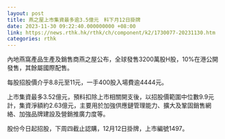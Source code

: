 ```yaml
---
layout: post
title: 燕之屋上市集資最多逾3.5億元　料下月12日掛牌
date: 2023-11-30 09:22:40.000000000 +08:00
link: https://news.rthk.hk/rthk/ch/component/k2/1730077-20231130.htm
categories: rthk
---
```


內地燕窩產品生產及銷售商燕之屋公布，全球發售3200萬股H股，10%在港公開發售，其餘屬國際配售。

每股招股價介乎8.8元至11元，一手400股入場費逾4444元。

上市集資最多3.52億元，預料扣除上市相關開支後，以招股價範圍中位數9.9元計，集資淨額約2.63億元，主要用於加強供應鏈管理能力、擴大及鞏固銷售網絡、加強品牌建設及營銷推廣力度等。

股份今日起招股，下周四截止認購，12月12日掛牌，上市編號1497。
